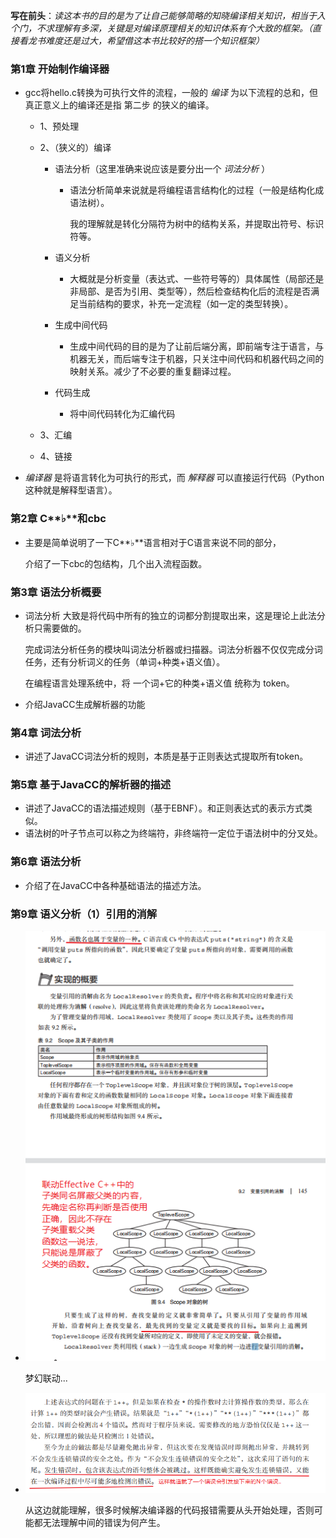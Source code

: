 **写在前头**：*读这本书的目的是为了让自己能够简略的知晓编译相关知识，相当于入个门，不求理解有多深，关键是对编译原理相关的知识体系有个大致的框架。（直接看龙书难度还是过大，希望借这本书比较好的搭一个知识框架）*

### 第1章 开始制作编译器

- gcc将hello.c转换为可执行文件的流程，一般的 *编译*  为以下流程的总和，但真正意义上的编译还是指 第二步 的狭义的编译。
  - 1、预处理
  - 2、（狭义的）编译
    
    - 语法分析（这里准确来说应该是要分出一个 *词法分析* ）
    
      - 语法分析简单来说就是将编程语言结构化的过程（一般是结构化成语法树）。
    
        我的理解就是转化分隔符为树中的结构关系，并提取出符号、标识符等。
    
    - 语义分析
    
      - 大概就是分析变量（表达式、一些符号等的）具体属性（局部还是非局部、是否为引用、类型等），然后检查结构化后的流程是否满足当前结构的要求，补充一定流程（如一定的类型转换）。
    
    - 生成中间代码
    
      - 生成中间代码的目的是为了让前后端分离，即前端专注于语言，与机器无关，而后端专注于机器，只关注中间代码和机器代码之间的映射关系。减少了不必要的重复翻译过程。
    
    - 代码生成
    
      - 将中间代码转化为汇编代码
  - 3、汇编
  - 4、链接
- *编译器* 是将语言转化为可执行的形式，而 *解释器* 可以直接运行代码（Python这种就是解释型语言）。

### 第2章 C**♭**和cbc

- 主要是简单说明了一下C**♭**语言相对于C语言来说不同的部分，

  介绍了一下cbc的包结构，几个出入流程函数。

### 第3章 语法分析概要

- 词法分析 大致是将代码中所有的独立的词都分割提取出来，这是理论上此法分析只需要做的。

  完成词法分析任务的模块叫词法分析器或扫描器。词法分析器不仅仅完成分词任务，还有分析词义的任务（单词+种类+语义值）。

  在编程语言处理系统中，将 一个词+它的种类+语义值 统称为 token。

- 介绍JavaCC生成解析器的功能

### 第4章 词法分析

- 讲述了JavaCC词法分析的规则，本质是基于正则表达式提取所有token。

### 第5章 基于JavaCC的解析器的描述

- 讲述了JavaCC的语法描述规则（基于EBNF）。和正则表达式的表示方式类似。
- 语法树的叶子节点可以称之为终端符，非终端符一定位于语法树中的分叉处。

### 第6章 语法分析

- 介绍了在JavaCC中各种基础语法的描述方法。



### 第9章 语义分析（1）引用的消解

- ![image-20210802154407704](../datas/images/image-20210802154407704.png)

  梦幻联动...

- ![image-20210802164818825](../datas/images/image-20210802164818825.png)

  从这边就能理解，很多时候解决编译器的代码报错需要从头开始处理，否则可能都无法理解中间的错误为何产生。
